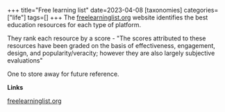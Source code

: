 +++
title="Free learning list"
date=2023-04-08
[taxonomies]
categories=["life"]
tags=[]
+++
The [freelearninglist.org](https://freelearninglist.org/) website identifies the best education resources for each type of platform.

<!-- more -->

They rank each resource by a score - "The scores attributed to these resources have been graded on the basis of effectiveness, engagement, design, and popularity/veracity; however they are also largely subjective evaluations"

One to store away for future reference.

__Links__

[freelearninglist.org](https://freelearninglist.org/)
